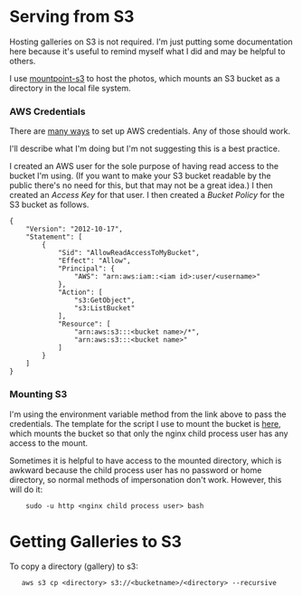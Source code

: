 
# Serving from S3

Hosting galleries on S3 is not required. I'm just putting some documentation here
because it's useful to remind myself what I did and may be helpful to others.

I use [mountpoint-s3](https://github.com/awslabs/mountpoint-s3) to host
the photos, which mounts an S3 bucket as a directory in the local file system.

### AWS Credentials

There are [many ways](https://docs.aws.amazon.com/sdk-for-rust/latest/dg/credentials.html) 
to set up AWS credentials. Any of those should work.

I'll describe what I'm doing but I'm not suggesting this is a best practice.

I created an AWS user for the sole purpose of having read access to the bucket
I'm using. (If you want to make your S3 bucket readable by the public there's
no need for this, but that may not be a great idea.) I then created an _Access Key_
for that user. I then created a _Bucket Policy_ for the S3 bucket as follows.

```
{
    "Version": "2012-10-17",
    "Statement": [
        {
            "Sid": "AllowReadAccessToMyBucket",
            "Effect": "Allow",
            "Principal": {
                "AWS": "arn:aws:iam::<iam id>:user/<username>"
            },
            "Action": [
                "s3:GetObject",
                "s3:ListBucket"
            ],
            "Resource": [
                "arn:aws:s3:::<bucket name>/*",
                "arn:aws:s3:::<bucket name>"
            ]
        }
    ]
}
```

### Mounting S3

I'm using the environment variable method from the link above to pass the credentials.
The template for the script I use to mount the bucket is [here](mounts3.template), which
mounts the bucket so that only the nginx child process user has any access to the mount.

Sometimes it is helpful to have access to the mounted 
directory, which is awkward because the child process user has no password or
home directory, so normal methods of impersonation don't work. However, this will do it:

```
    sudo -u http <nginx child process user> bash
```

# Getting Galleries to S3

To copy a directory (gallery) to s3:

```
   aws s3 cp <directory> s3://<bucketname>/<directory> --recursive
```
